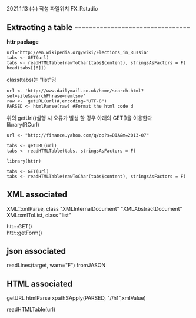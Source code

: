2021.1.13 (수) 작성
파일위치 FX_Rstudio

## Extracting a table --------------------------------
 **httr package**   
     
    url='http://en.wikipedia.org/wiki/Elections_in_Russia'  
    tabs <- GET(url)  
    tabs <- readHTMLTable(rawToChar(tabs$content), stringsAsFactors = F)  
    head(tabs[[6]])
 class(tabs)는 "list"임  

    url <- 'http://www.dailymail.co.uk/home/search.html?sel=site&searchPhrase=nemtsov'
    raw <-  getURL(url)#,encoding="UTF-8") 
    PARSED <- htmlParse(raw) #Format the html code d
위의 getUrl()실행 시 오류가 발생 할 경우 아래의 GET()을 이용한다  
    library(RCurl)
    
    url <- "http://finance.yahoo.com/q/op?s=DIA&m=2013-07"
    
    tabs <- getURL(url)
    tabs <- readHTMLTable(tabs, stringsAsFactors = F)

    library(httr)
    
    tabs <- GET(url)
    tabs <- readHTMLTable(rawToChar(tabs$content), stringsAsFactors = F)

## XML associated
XML::xmlParse, class "XMLInternalDocument" "XMLAbstractDocument"   
XML:xmlToList, class "list"

httr::GET()  
httr::getForm()

## json associated
readLines(target, warn="F")
fromJASON

## HTML associated
getURL
htmlParse
xpathSApply(PARSED, "//h1",xmlValue)

readHTMLTable(url)